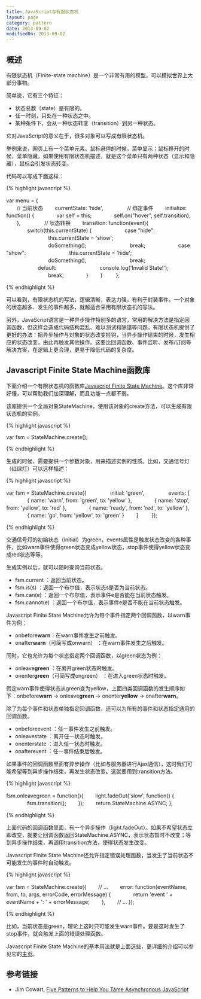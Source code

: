 ```yaml
---
title: JavaScript与有限状态机
layout: page
category: pattern
date: 2013-09-02
modifiedOn: 2013-09-02
---
```


## 概述

有限状态机（Finite-state machine）是一个非常有用的模型，可以模拟世界上大部分事物。

简单说，它有三个特征：

- 状态总数（state）是有限的。
- 任一时刻，只处在一种状态之中。
- 某种条件下，会从一种状态转变（transition）到另一种状态。

它对JavaScript的意义在于，很多对象可以写成有限状态机。

举例来说，网页上有一个菜单元素。鼠标悬停的时候，菜单显示；鼠标移开的时候，菜单隐藏。如果使用有限状态机描述，就是这个菜单只有两种状态（显示和隐藏），鼠标会引发状态转变。

代码可以写成下面这样：

{% highlight javascript %}

var menu = {
　　    
　　// 当前状态
　　currentState: 'hide',
　　
　　// 绑定事件
　　initialize: function() {
　　　　var self = this;
　　　　self.on("hover", self.transition);
　　},
　　
　　// 状态转换
　　transition: function(event){
　　　　switch(this.currentState) {
　　　　　　case "hide":
　　　　　　　　this.currentState = 'show';
　　　　　　　　doSomething();
　　　　　　　　break;
　　　　　　case "show":
　　　　　　　　this.currentState = 'hide';
　　　　　　　　doSomething();
　　　　　　　　break;
　　　　　　default:
　　　　　　　　console.log('Invalid State!');
　　　　　　　　break;
　　　　}
　　}
　　
};

{% endhighlight %}

可以看到，有限状态机的写法，逻辑清晰，表达力强，有利于封装事件。一个对象的状态越多、发生的事件越多，就越适合采用有限状态机的写法。

另外，JavaScript语言是一种异步操作特别多的语言，常用的解决方法是指定回调函数，但这样会造成代码结构混乱、难以测试和除错等问题。有限状态机提供了更好的办法：把异步操作与对象的状态改变挂钩，当异步操作结束的时候，发生相应的状态改变，由此再触发其他操作。这要比回调函数、事件监听、发布/订阅等解决方案，在逻辑上更合理，更易于降低代码的复杂度。

## Javascript Finite State Machine函数库

下面介绍一个有限状态机的函数库[Javascript Finite State Machine](https://github.com/jakesgordon/javascript-state-machine)。这个库非常好懂，可以帮助我们加深理解，而且功能一点都不弱。

该库提供一个全局对象StateMachine，使用该对象的create方法，可以生成有限状态机的实例。

{% highlight javascript %}

var fsm = StateMachine.create();

{% endhighlight %}

生成的时候，需要提供一个参数对象，用来描述实例的性质。比如，交通信号灯（红绿灯）可以这样描述：

{% highlight javascript %}

var fsm = StateMachine.create({
　　
　　initial: 'green',
　　
　　events: [
　　　　{ name: 'warn',  from: 'green',  to: 'yellow' },
　　　　{ name: 'stop', from: 'yellow', to: 'red' },
　　　　{ name: 'ready',  from: 'red',    to: 'yellow' },
　　　　{ name: 'go', from: 'yellow', to: 'green' }
　　]
　　
});

{% endhighlight %}

交通信号灯的初始状态（initial）为green，events属性是触发状态改变的各种事件，比如warn事件使得green状态变成yellow状态，stop事件使得yellow状态变成red状态等等。

生成实例以后，就可以随时查询当前状态。

- fsm.current ：返回当前状态。
- fsm.is(s) ：返回一个布尔值，表示状态s是否为当前状态。
- fsm.can(e) ：返回一个布尔值，表示事件e是否能在当前状态触发。
- fsm.cannot(e) ：返回一个布尔值，表示事件e是否不能在当前状态触发。

Javascript Finite State Machine允许为每个事件指定两个回调函数，以warn事件为例：

- onbefore**warn**：在warn事件发生之前触发。
- onafter**warn**（可简写成onwarn） ：在warn事件发生之后触发。

同时，它也允许为每个状态指定两个回调函数，以green状态为例：

- onleave**green** ：在离开green状态时触发。
- onenter**green**（可简写成ongreen） ：在进入green状态时触发。

假定warn事件使得状态从green变为yellow，上面四类回调函数的发生顺序如下：onbefore**warn** → onleave**green** → onenter**yellow** → onafter**warn**。

除了为每个事件和状态单独指定回调函数，还可以为所有的事件和状态指定通用的回调函数。

- onbeforeevent ：任一事件发生之前触发。
- onleavestate ：离开任一状态时触发。
- onenterstate ：进入任一状态时触发。
- onafterevent ：任一事件结束后触发。

如果事件的回调函数里面有异步操作（比如与服务器进行Ajax通信），这时我们可能希望等到异步操作结束，再发生状态改变。这就要用到transition方法。

{% highlight javascript %}

fsm.onleavegreen = function(){
　　light.fadeOut('slow', function() {
　　　　fsm.transition();
　　});
　　return StateMachine.ASYNC;
};

{% endhighlight %}

上面代码的回调函数里面，有一个异步操作（light.fadeOut）。如果不希望状态立即改变，就要让回调函数返回StateMachine.ASYNC，表示状态暂时不改变；等到异步操作结束，再调用transition方法，使得状态发生改变。

Javascript Finite State Machine还允许指定错误处理函数，当发生了当前状态不可能发生的事件时自动触发。

{% highlight javascript %}

var fsm = StateMachine.create({
　　// ...
　　error: function(eventName, from, to, args, errorCode, errorMessage) {
　　　　return 'event ' + eventName + ': ' + errorMessage;
　　},
　　// ... 
});

{% endhighlight %}

比如，当前状态是green，理论上这时只可能发生warn事件。要是这时发生了stop事件，就会触发上面的错误处理函数。

Javascript Finite State Machine的基本用法就是上面这些，更详细的介绍可以参见它的[主页](https://github.com/jakesgordon/javascript-state-machine)。

## 参考链接

- Jim Cowart, [Five Patterns to Help You Tame Asynchronous JavaScript](http://tech.pro/blog/1402/five-patterns-to-help-you-tame-asynchronous-javascript)
